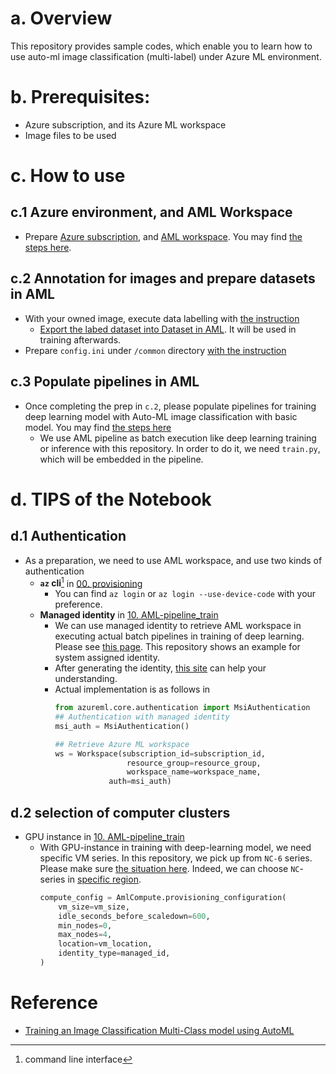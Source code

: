 # a. Overview
This repository provides sample codes, which enable you to learn how to use auto-ml image classification (multi-label) under Azure ML environment.

# b. Prerequisites:
- Azure subscription, and its Azure ML workspace
- Image files to be used

# c. How to use
## c.1 Azure environment, and AML Workspace
- Prepare [Azure subscription](https://azure.microsoft.com/en-us/free/), and [AML workspace](https://docs.microsoft.com/en-us/azure/machine-learning/concept-workspace). You may find [the steps here](00.%20provisioning.ipynb).

## c.2 Annotation for images and prepare datasets in AML
- With your owned image, execute data labelling with [the instruction](https://docs.microsoft.com/en-us/azure/machine-learning/how-to-create-image-labeling-projects)
    - [Export the labed dataset into Dataset in AML](https://docs.microsoft.com/en-us/azure/machine-learning/how-to-create-image-labeling-projects#export-the-labels). It will be used in training afterwards.
- Prepare `config.ini` under `/common` directory [with the instruction](./common/README.md)

## c.3 Populate pipelines in AML
- Once completing the prep in `c.2`, please populate pipelines for training deep learning model with Auto-ML image classification with basic model. You may find [the steps here](./10.%20AML_pipeline_train.ipynb)
    - We use AML pipeline as batch execution like deep learning training or inference with this repository. In order to do it, we need `train.py`, which will be embedded in the pipeline.

# d. TIPS of the Notebook
## d.1 Authentication
- As a preparation, we need to use AML workspace, and use two kinds of authentication
    - **`az` cli**[^1] in [00. provisioning](00.%20provisioning.ipynb)
        - You can find `az login` or `az login --use-device-code` with your preference.
    - **Managed identity** in [10. AML-pipeline_train](10.%20AML_pipeline_train.ipynb)
        - We can use managed identity to retrieve AML workspace in executing actual batch pipelines in training of deep learning. Please see [this page](https://docs.microsoft.com/en-us/azure/machine-learning/how-to-create-attach-compute-cluster?tabs=python#set-up-managed-identity). This repository shows an example for system assigned identity. 
        - After generating the identity, [this site](https://stackoverflow.com/questions/66806261/is-it-possible-to-assign-a-system-managed-identity-to-an-azure-ad-enterprise-app) can help your understanding.
        - Actual implementation is as follows in 
            ```python
            from azureml.core.authentication import MsiAuthentication
            ## Authentication with managed identity
            msi_auth = MsiAuthentication()

            ## Retrieve Azure ML workspace
            ws = Workspace(subscription_id=subscription_id,
                            resource_group=resource_group,
                            workspace_name=workspace_name,
                        auth=msi_auth)
            ```

## d.2 selection of computer clusters
- GPU instance in [10. AML-pipeline_train](10.%20AML_pipeline_train.ipynb)
    - With GPU-instance in training with deep-learning model, we need specific VM series. In this repository, we pick up from `NC-6` series. Please make sure [the situation here](https://docs.microsoft.com/en-us/azure/machine-learning/how-to-auto-train-image-models?tabs=SDK-v2#compute-to-run-experiment). Indeed, we can choose `NC`-series in [specific region](https://azure.microsoft.com/en-us/global-infrastructure/services/?products=virtual-machines).
        ```python
        compute_config = AmlCompute.provisioning_configuration(
            vm_size=vm_size,
            idle_seconds_before_scaledown=600,
            min_nodes=0,
            max_nodes=4,
            location=vm_location,
            identity_type=managed_id,
        )
        ```

# Reference
- [Training an Image Classification Multi-Class model using AutoML](https://github.com/Azure/azureml-examples/blob/main/python-sdk/tutorials/automl-with-azureml/image-classification-multiclass/auto-ml-image-classification-multiclass.ipynb)

[^1]: command line interface